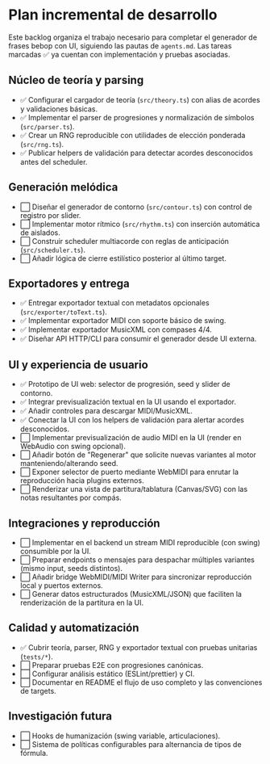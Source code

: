 # Plan incremental de desarrollo

Este backlog organiza el trabajo necesario para completar el generador de frases bebop con UI, siguiendo las pautas de `agents.md`. Las tareas marcadas ✅ ya cuentan con implementación y pruebas asociadas.

## Núcleo de teoría y parsing
- ✅ Configurar el cargador de teoría (`src/theory.ts`) con alias de acordes y validaciones básicas.
- ✅ Implementar el parser de progresiones y normalización de símbolos (`src/parser.ts`).
- ✅ Crear un RNG reproducible con utilidades de elección ponderada (`src/rng.ts`).
- ✅ Publicar helpers de validación para detectar acordes desconocidos antes del scheduler.

## Generación melódica
- ⬜️ Diseñar el generador de contorno (`src/contour.ts`) con control de registro por slider.
- ⬜️ Implementar motor rítmico (`src/rhythm.ts`) con inserción automática de aislados.
- ⬜️ Construir scheduler multiacorde con reglas de anticipación (`src/scheduler.ts`).
- ⬜️ Añadir lógica de cierre estilístico posterior al último target.

## Exportadores y entrega
- ✅ Entregar exportador textual con metadatos opcionales (`src/exporter/toText.ts`).
- ✅ Implementar exportador MIDI con soporte básico de swing.
- ✅ Implementar exportador MusicXML con compases 4/4.
- ✅ Diseñar API HTTP/CLI para consumir el generador desde UI externa.

## UI y experiencia de usuario
- ✅ Prototipo de UI web: selector de progresión, seed y slider de contorno.
- ✅ Integrar previsualización textual en la UI usando el exportador.
- ✅ Añadir controles para descargar MIDI/MusicXML.
- ✅ Conectar la UI con los helpers de validación para alertar acordes desconocidos.
- ⬜️ Implementar previsualización de audio MIDI en la UI (render en WebAudio con swing opcional).
- ⬜️ Añadir botón de "Regenerar" que solicite nuevas variantes al motor manteniendo/alterando seed.
- ⬜️ Exponer selector de puerto mediante WebMIDI para enrutar la reproducción hacia plugins externos.
- ⬜️ Renderizar una vista de partitura/tablatura (Canvas/SVG) con las notas resultantes por compás.

## Integraciones y reproducción
- ⬜️ Implementar en el backend un stream MIDI reproducible (con swing) consumible por la UI.
- ⬜️ Preparar endpoints o mensajes para despachar múltiples variantes (mismo input, seeds distintos).
- ⬜️ Añadir bridge WebMIDI/MIDI Writer para sincronizar reproducción local y puertos externos.
- ⬜️ Generar datos estructurados (MusicXML/JSON) que faciliten la renderización de la partitura en la UI.

## Calidad y automatización
- ✅ Cubrir teoría, parser, RNG y exportador textual con pruebas unitarias (`tests/*`).
- ⬜️ Preparar pruebas E2E con progresiones canónicas.
- ⬜️ Configurar análisis estático (ESLint/prettier) y CI.
- ⬜️ Documentar en README el flujo de uso completo y las convenciones de targets.

## Investigación futura
- ⬜️ Hooks de humanización (swing variable, articulaciones).
- ⬜️ Sistema de políticas configurables para alternancia de tipos de fórmula.
